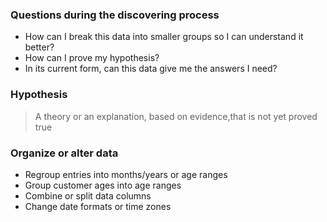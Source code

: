 ### Questions during the discovering process

- How can I break this data into smaller groups so I can understand it better?
- How can I prove my hypothesis?
- In its current form, can this data give me the answers I need?

### Hypothesis

> A theory or an explanation, based on evidence,that is not yet proved true

### Organize or alter data

- Regroup entries into months/years or age ranges
- Group customer ages into age ranges
- Combine or split data columns
- Change date formats or time zones
